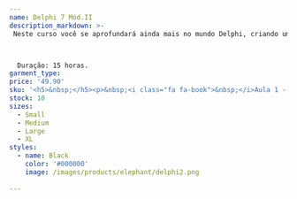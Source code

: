 ```yaml
---
name: Delphi 7 Mód.II
description_markdown: >-
 Neste curso você se aprofundará ainda mais no mundo Delphi, criando um sistema interligado a uma base de dados.



  Duração: 15 horas.
garment_type:
price: '49.90'
sku: '<h5>&nbsp;</h5><p>&nbsp;<i class="fa fa-book">&nbsp;</i>Aula 1 - BANCO DE DADOS </p><p>&nbsp;<i class="fa fa-book">&nbsp;</i>Aula 2 - CRIANDO O BANCO DE DADOS DO PROJETO </p><p>&nbsp;<i class="fa fa-book">&nbsp;</i>Aula 3 - CRIANDO O MENU</p><p>&nbsp;<i class="fa fa-book">&nbsp;</i>Aula 4 -  FORMULÁRIO COM DB NAVIGATOR </p><p>&nbsp;<i class="fa fa-book">&nbsp;</i>Aula 5 - MÁSCARA DE ENTRADA</p><p>&nbsp;<i class="fa fa-book">&nbsp;</i>Aula 6 - FORMULÁRIO DE CADASTRO DE TÍTULOS</p><p>&nbsp;<i class="fa fa-book">&nbsp;</i>Aula 7 - FORMULÁRIO USANDO DBGRID</p><p>&nbsp;<i class="fa fa-book">&nbsp;</i>Aula 8 - CONSULTA ESTÁTICA</p><p>&nbsp;<i class="fa fa-book">&nbsp;</i>Aula 9 -  CRIAR RELATÓRIO</p><p>&nbsp;<i class="fa fa-book">&nbsp;</i>Aula 10 - RELATÓRIO MANUAL</p><p>&nbsp;<i class="fa fa-book">&nbsp;</i>Aula 11 - CAIXA DE PESQUISA POR APROXIMAÇÃO</p><p>&nbsp;<i class="fa fa-book">&nbsp;</i>Aula 12 - CONSULTA DE CLIENTES</p><p>&nbsp;<i class="fa fa-book">&nbsp;</i>Aula 13 - CONSULTA DE TÍTULOS</p><p>&nbsp;<i class="fa fa-book">&nbsp;</i>Aula 14 - CRIAR SENHA DO SISTEMA</p><p>&nbsp;<i class="fa fa-book">&nbsp;</i>Aula 15 - AVALIAÇÃO GERAL</p>'
stock: 10
sizes:
  - Small
  - Medium
  - Large
  - XL
styles:
  - name: Black
    color: '#000000'
    image: /images/products/elephant/delphi2.png
  
---
```

